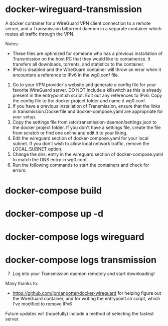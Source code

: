 # docker-wireguard-transmission
A docker container for a WireGuard VPN client connection to a remote server, and a Transmission bittorrent daemon in a separate container which routes all traffic through the VPN.

Notes:
- These files are optimized for someone who has a previous installation of Transmission on the host PC that they would like to containerize. It transfers all downloads, torrents, and statistics to the container.
- IPv6 is disabled and the WireGuard container will throw an error when it encounters a reference to IPv6 in the wg0.conf file.


1. Go to your VPN provider's website and generate a config file for your favorite WireGuard server. DO NOT include a killswitch as this is already present in the entrypoint.sh script. Edit out any references to IPv6. Copy the config file to the docker project folder and name it wg0.conf.
2. If you have a previous installation of Transmission, ensure that the links in transmission.Dockerfile and docker-compose.yaml are appropriate for your setup.
3. Copy the settings file from /etc/transmission-daemon/settings.json to the docker project folder. If you don't have a settings file, create the file from scratch or find one online and edit it to your liking.
4. Edit the wireguard section of docker-compose.yaml for your local subnet. If you don't wish to allow local network traffic, remove the LOCAL_SUBNET option.
5. Change the dns: entry in the wireguard section of docker-compose.yaml to match the DNS entry in wg0.conf.
6. Run the following commands to start the containers and check for errors:
  # docker-compose build
  # docker-compose up -d
  # docker-compose logs wireguard
  # docker-compose logs transmission
7. Log into your Transmission daemon remotely and start downloading!

Many thanks to:
- https://github.com/jordanpotter/docker-wireguard for helping figure out the WireGuard container, and for writing the entrypoint.sh script, which I've modified to remove IPv6

Future updates will (hopefully) include a method of selecting the fastest server.

